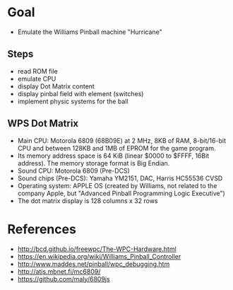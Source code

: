 # Goal

- Emulate the Williams Pinball machine "Hurricane"

## Steps

- read ROM file
- emulate CPU
- display Dot Matrix content
- display pinbal field with element (switches)
- implement physic systems for the ball

## WPS Dot Matrix

- Main CPU: Motorola 6809 (68B09E) at 2 MHz, 8KB of RAM, 8-bit/16-bit CPU and between 128KB and 1MB of EPROM for the game program.
- Its memory address space is 64 KiB (linear $0000 to $FFFF, 16Bit address). The memory storage format is Big Endian.
- Sound CPU: Motorola 6809 (Pre-DCS)
- Sound chips (Pre-DCS): Yamaha YM2151, DAC, Harris HC55536 CVSD
- Operating system: APPLE OS (created by Williams, not related to the company Apple, but "Advanced Pinball Programming Logic Executive")
- The dot matrix display is 128 columns x 32 rows

# References

- http://bcd.github.io/freewpc/The-WPC-Hardware.html
- https://en.wikipedia.org/wiki/Williams_Pinball_Controller
- http://www.maddes.net/pinball/wpc_debugging.htm
- http://atjs.mbnet.fi/mc6809/
- https://github.com/maly/6809js
